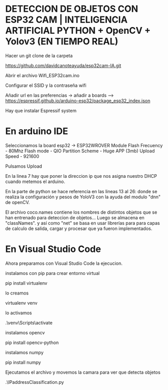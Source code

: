 # DETECCION DE OBJETOS CON ESP32 CAM | INTELIGENCIA ARTIFICIAL PYTHON + OpenCV + Yolov3 (EN TIEMPO REAL)

Hacer un git clone de la carpeta

https://github.com/davidcanoteayuda/esp32cam-IA.git

Abrir el archivo Wifi_ESP32cam.ino

Configurar el SSID y la contraseña wifi

Añadir url en las preferencias -> añadir a boards --> https://espressif.github.io/arduino-esp32/package_esp32_index.json

Hay que instalar Espressif system

# En arduino IDE

Seleccionamos la board esp32 -> ESP32WROVER Module
Flash Frecuency - 80Mhz
Flash mode - QIO
Partition Scheme - Huge APP (3mb)
Upload Speed - 921600

Pulsamos Upload

En la linea 7 hay que poner la direccion ip que nos asigna nuestro DHCP cuando metemos el arduino. 

En la parte de python se hace referencia en las lineas 13 al 26: donde se realiza la configuración y pesos de YoloV3 con la ayuda del modulo "dnn" de openCV. 

El archivo coco.names contiene los nombres de distintos objetos que se han entrenado para deteccion de objetos... Luego se almacena en "classNames".  y así como "net" se basa en usar librerías para para capas de calculo de salida, cargar y procesar que ya fueron implementados.

# En Visual Studio Code

Ahora preparamos con Visual Studio Code la ejecucion.

instalamos con pip para crear entorno virtual 

pip install virtualenv

lo creamos

virtualenv venv

lo activamos

.\venv\Scripts\activate

instalamos opencv

pip install opencv-python

instalamos numpy

pip install numpy

Ejecutamos el archivo y movemos la camara para ver que detecta objetos

.\IPaddressClassification.py

